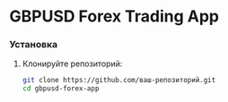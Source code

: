 # GBPUSD Forex Trading App

### Установка
1. Клонируйте репозиторий:
   ```bash
   git clone https://github.com/ваш-репозиторий.git
   cd gbpusd-forex-app